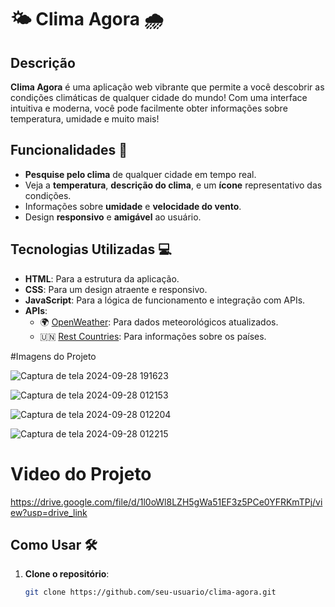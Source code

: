 # 🌤️ Clima Agora 🌧️

## Descrição

**Clima Agora** é uma aplicação web vibrante que permite a você descobrir as condições climáticas de qualquer cidade do mundo! Com uma interface intuitiva e moderna, você pode facilmente obter informações sobre temperatura, umidade e muito mais!

## Funcionalidades 🚀

- **Pesquise pelo clima** de qualquer cidade em tempo real.
- Veja a **temperatura**, **descrição do clima**, e um **ícone** representativo das condições.
- Informações sobre **umidade** e **velocidade do vento**.
- Design **responsivo** e **amigável** ao usuário.

## Tecnologias Utilizadas 💻

- **HTML**: Para a estrutura da aplicação.
- **CSS**: Para um design atraente e responsivo.
- **JavaScript**: Para a lógica de funcionamento e integração com APIs.
- **APIs**:
  - 🌍 [OpenWeather](https://openweathermap.org/api): Para dados meteorológicos atualizados.
  - 🇺🇳 [Rest Countries](https://restcountries.com): Para informações sobre os países.

#Imagens do Projeto

![Captura de tela 2024-09-28 191623](https://github.com/user-attachments/assets/283cb79f-d686-408e-bf73-e3dcd41e3f25)

![Captura de tela 2024-09-28 012153](https://github.com/user-attachments/assets/bff7cef9-cc50-4ae5-b335-0283273a9561)

![Captura de tela 2024-09-28 012204](https://github.com/user-attachments/assets/56ee06d5-16fd-4869-9588-fce3171b9fd1)

![Captura de tela 2024-09-28 012215](https://github.com/user-attachments/assets/9ba1750a-cbab-4e04-9aee-6b0d50a5f6d8)

# Video do Projeto

https://drive.google.com/file/d/1l0oWl8LZH5gWa51EF3z5PCe0YFRKmTPj/view?usp=drive_link



## Como Usar 🛠️


1. **Clone o repositório**:
   ```bash
   git clone https://github.com/seu-usuario/clima-agora.git


   
